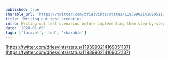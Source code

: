 ```yaml
---
published: true
sharable_url: 'https://twitter.com/driesvints/status/1193990214169051137'
title: 'Writing out test scenarios'
intro: Writing out test scenarios before implementing them step-by-step. A nice way of having a todo list in your codebase.
date: '2020-01-09'
tags: ['laravel', 'tdd', 'sharable']
---
```

[https://twitter.com/driesvints/status/1193990214169051137](https://twitter.com/driesvints/status/1193990214169051137)

